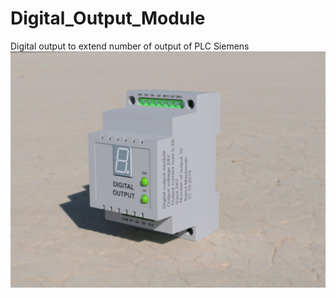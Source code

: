 # Digital_Output_Module
Digital output to extend number of output of PLC Siemens
![](https://github.com/Kamilkim/Digital_Output_Module/blob/master/Digital_Output_Module.jpg)
